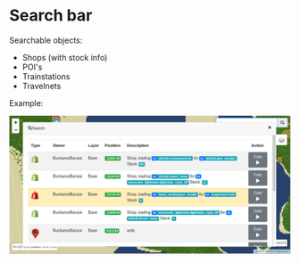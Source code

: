 
# Search bar

Searchable objects:
* Shops (with stock info)
* POI's
* Trainstations
* Travelnets

Example:

<img src="../pics/search.png">
